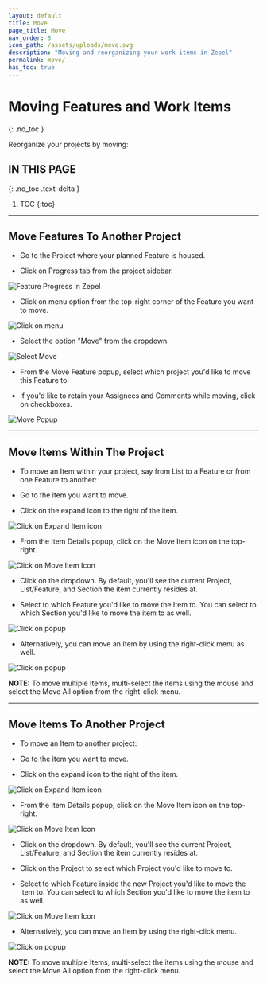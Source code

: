 ```yaml
---
layout: default
title: Move
page_title: Move
nav_order: 8
icon_path: /assets/uploads/move.svg
description: "Moving and reorganizing your work items in Zepel"
permalink: move/
has_toc: true
---
```


# Moving Features and Work Items
{: .no_toc }

Reorganize your projects by moving: 

## IN THIS PAGE
{: .no_toc .text-delta }

1. TOC
{:toc}

---

## Move Features To Another Project

- Go to the Project where your planned Feature is housed.

- Click on Progress tab from the project sidebar.

![Feature Progress in Zepel](/guide/assets/uploads/feature-move-menu.png "Progress")

- Click on menu option from the top-right corner of the Feature you want to move. 

![Click on menu](/guide/assets/uploads/feature-move.png "Click on Menu")

- Select the option "Move" from the dropdown.

![Select Move](/guide/assets/uploads/feature-move-menu-select.png "Select Move")

- From the Move Feature popup, select which project you'd like to move this Feature to.

- If you'd like to retain your Assignees and Comments while moving, click on checkboxes.

![Move Popup](/guide/assets/uploads/feature-move-popup.png "Move Popup")

---

## Move Items Within The Project


- To move an Item within your project, say from List to a Feature or from one Feature to another:

- Go to the item you want to move.

- Click on the expand icon to the right of the item.

![Click on Expand Item icon](/guide/assets/uploads/expand-item.png "Expand Item Icon")

- From the Item Details popup, click on the Move Item icon on the top-right.

![Click on Move Item Icon](/guide/assets/uploads/move-item-top-right.png "Click on Move Item Icon")

- Click on the dropdown. By default, you'll see the current Project, List/Feature, and Section the item currently resides at.

- Select to which Feature you'd like to move the Item to. You can select to which Section you'd like to move the item to as well.

![Click on popup](/guide/assets/uploads/move-item-popup.png "Click on popup")

- Alternatively, you can move an Item by using the right-click menu as well.

![Click on popup](/guide/assets/uploads/move-item-right-click.png "Click on Move")

**NOTE:** To move multiple Items, multi-select the items using the mouse and select the Move All option from the right-click menu.

---

## Move Items To Another Project

- To move an Item to another project:

- Go to the item you want to move.

- Click on the expand icon to the right of the item.

![Click on Expand Item icon](/guide/assets/uploads/expand-item.png "Expand Item Icon")

- From the Item Details popup, click on the Move Item icon on the top-right.

![Click on Move Item Icon](/guide/assets/uploads/move-item-top-right.png "Click on Move Item Icon")

- Click on the dropdown. By default, you'll see the current Project, List/Feature, and Section the item currently resides at.

- Click on the Project to select which Project you'd like to move to.

- Select to which Feature inside the new Project you'd like to move the Item to. You can select to which Section you'd like to move the item to as well.

![Click on Move Item Icon](/guide/assets/uploads/move-item-project.png "Click on Move Item Icon")

- Alternatively, you can move an Item by using the right-click menu.

![Click on popup](/guide/assets/uploads/move-items-right-click.png "Click on Move All")

**NOTE:** To move multiple Items, multi-select the items using the mouse and select the Move All option from the right-click menu.